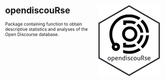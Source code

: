 # opendiscouRse <img src="images/od_sticker.png" align="right" alt="" width="200" />
Package containing function to obtain descriptive statistics and analyses of the Open Discourse database.
